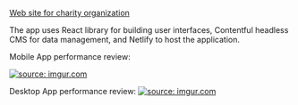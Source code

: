 <a href="https://rf21vek.ru/">Web site for charity organization </a>

The app uses React library for building user interfaces,
Contentful headless CMS for data management, and Netlify to host the application.


Mobile App performance review:

<a href="https://imgur.com/yC1Lb84"><img src="https://i.imgur.com/yC1Lb84.png" title="source: imgur.com" /></a>

Desktop App performance review:
<a href="https://imgur.com/XjTYi04"><img src="https://i.imgur.com/XjTYi04.png" title="source: imgur.com" /></a>
